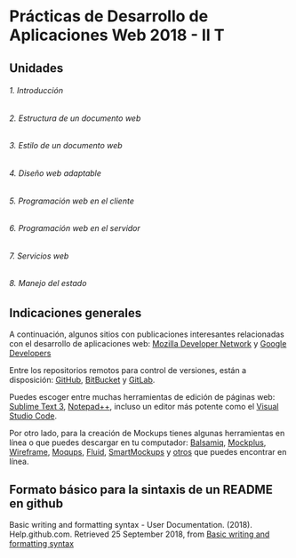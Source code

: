 # Prácticas de Desarrollo de Aplicaciones Web 2018 - II T
## Unidades
###### 1. Introducción
###### 2. Estructura de un documento web
###### 3. Estilo de un documento web
###### 4. Diseño web adaptable
###### 5. Programación web en el cliente
###### 6. Programación web en el servidor
###### 7. Servicios web
###### 8. Manejo del estado

## Indicaciones generales

A continuación, algunos sitios con publicaciones interesantes relacionadas con el desarrollo de aplicaciones web: [Mozilla Developer Network](https://developer.mozilla.org/es/) y [Google Developers](https://developers.google.com/web/?hl=es)

Entre los repositorios remotos para control de versiones, están a disposición: [GitHub](https://github.com/), [BitBucket](https://bitbucket.org/product) y [GitLab](https://about.gitlab.com/).

Puedes escoger entre muchas herramientas de edición de páginas web: [Sublime Text 3](https://www.sublimetext.com/3), [Notepad++](https://notepad-plus-plus.org/download/v7.5.8.html), incluso un editor más potente como el [Visual Studio Code](https://code.visualstudio.com/?wt.mc_id=DX_841432).

Por otro lado, para la creación de Mockups tienes algunas herramientas en línea o que puedes descargar en tu computador: [Balsamiq](https://balsamiq.com/), [Mockplus](https://www.mockplus.com/?r=trista), [Wireframe](https://wireframe.cc/), [Moqups](https://moqups.com/), [Fluid](https://www.fluidui.com/), [SmartMockups](https://smartmockups.com/) y [otros](https://www.mockplus.com/blog/post/website-mockup) que puedes encontrar en línea.

## Formato básico para la sintaxis de un README en github

Basic writing and formatting syntax - User Documentation. (2018). 
Help.github.com. Retrieved 25 September 2018, 
from [Basic writing and formatting syntax](https://help.github.com/articles/basic-writing-and-formatting-syntax/)
